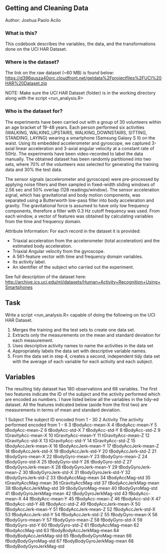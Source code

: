 ## Getting and Cleaning Data
Author: Joshua Paolo Acilo 


### What is this?
This codebook describes the variables, the data, and the transformations done on the UCI HAR Dataset.


### Where is the dataset?
The link on the raw dataset (~60 MB) is found below:
https://d396qusza40orc.cloudfront.net/getdata%2Fprojectfiles%2FUCI%20HAR%20Dataset.zip

NOTE: Make sure the UCI HAR Dataset (folder) is in the working directory along with the script <run_analysis.R> 


### Who is the dataset for?
The experiments have been carried out with a group of 30 volunteers within an age bracket of 19-48 years. Each person performed six activities (WALKING, WALKING_UPSTAIRS, WALKING_DOWNSTAIRS, SITTING, STANDING, LAYING) wearing a smartphone (Samsung Galaxy S II) on the waist. Using its embedded accelerometer and gyroscope, we captured 3-axial linear acceleration and 3-axial angular velocity at a constant rate of 50Hz. The experiments have been video-recorded to label the data manually. The obtained dataset has been randomly partitioned into two sets, where 70% of the volunteers was selected for generating the training data and 30% the test data. 

The sensor signals (accelerometer and gyroscope) were pre-processed by applying noise filters and then sampled in fixed-width sliding windows of 2.56 sec and 50% overlap (128 readings/window). The sensor acceleration signal, which has gravitational and body motion components, was separated using a Butterworth low-pass filter into body acceleration and gravity. The gravitational force is assumed to have only low frequency components, therefore a filter with 0.3 Hz cutoff frequency was used. From each window, a vector of features was obtained by calculating variables from the time and frequency domain.

Attribute Information:
  For each record in the dataset it is provided: 
- Triaxial acceleration from the accelerometer (total acceleration) and the estimated body acceleration. 
- Triaxial Angular velocity from the gyroscope. 
- A 561-feature vector with time and frequency domain variables. 
- Its activity label. 
- An identifier of the subject who carried out the experiment.

See full description of the dataset here:
http://archive.ics.uci.edu/ml/datasets/Human+Activity+Recognition+Using+Smartphones


## Task
Write a script <run_analysis.R> capable of doing the following on the UCI HAR Dataset. 
1. Merges the training and the test sets to create one data set.
2. Extracts only the measurements on the mean and standard deviation for each measurement.
3. Uses descriptive activity names to name the activities in the data set
4. Appropriately labels the data set with descriptive variable names.
5. From the data set in step 4, creates a second, independent tidy data set with the average of each variable for each activity and each subject.

    
## Variables
The resulting tidy dataset has 180 observations and 68 variables. The first two features indicate the ID of the subject and the activity performed which are encoded as numbers. I have listed below all the variables in the tidy-ed dataset. All the features indicated below (aside from the first two) are measurements in terms of mean and standard deviation.

1 
Subject
The subject ID encoded from 1 - 30
2 
Activity
The activity performed encoded from 1 - 6
3
tBodyAcc-mean-X
4
tBodyAcc-mean-Y
5
tBodyAcc-mean-Z
6
tBodyAcc-std-X
7
tBodyAcc-std-Y
8
tBodyAcc-std-Z
9
tGravityAcc-mean-X
10
tGravityAcc-mean-Y
11
tGravityAcc-mean-Z
12
tGravityAcc-std-X
13
tGravityAcc-std-Y
14
tGravityAcc-std-Z
15
tBodyAccJerk-mean-X
16
tBodyAccJerk-mean-Y
17
tBodyAccJerk-mean-Z
18
tBodyAccJerk-std-X
19
tBodyAccJerk-std-Y
20
tBodyAccJerk-std-Z
21
tBodyGyro-mean-X
22
tBodyGyro-mean-Y
23
tBodyGyro-mean-Z
24
tBodyGyro-std-X
25
tBodyGyro-std-Y
26
tBodyGyro-std-Z
27
tBodyGyroJerk-mean-X
28
tBodyGyroJerk-mean-Y
29
tBodyGyroJerk-mean-Z
30
tBodyGyroJerk-std-X
31
tBodyGyroJerk-std-Y
32
tBodyGyroJerk-std-Z
33
tBodyAccMag-mean
34
tBodyAccMag-std
35
tGravityAccMag-mean
36
tGravityAccMag-std
37
tBodyAccJerkMag-mean
38
tBodyAccJerkMag-std
39
tBodyGyroMag-mean
40
tBodyGyroMag-std
41
tBodyGyroJerkMag-mean
42
tBodyGyroJerkMag-std
43
fBodyAcc-mean-X
44
fBodyAcc-mean-Y
45
fBodyAcc-mean-Z
46
fBodyAcc-std-X
47
fBodyAcc-std-Y
48
fBodyAcc-std-Z
49
fBodyAccJerk-mean-X
50
fBodyAccJerk-mean-Y
51
fBodyAccJerk-mean-Z
52
fBodyAccJerk-std-X
53
fBodyAccJerk-std-Y
54
fBodyAccJerk-std-Z
55
fBodyGyro-mean-X
56
fBodyGyro-mean-Y
57
fBodyGyro-mean-Z
58
fBodyGyro-std-X
59
fBodyGyro-std-Y
60
fBodyGyro-std-Z
61
fBodyAccMag-mean
62
fBodyAccMag-std
63
fBodyBodyAccJerkMag-mean
64
fBodyBodyAccJerkMag-std
65
fBodyBodyGyroMag-mean
66
fBodyBodyGyroMag-std
67
fBodyBodyGyroJerkMag-mean
68
fBodyBodyGyroJerkMag-std


